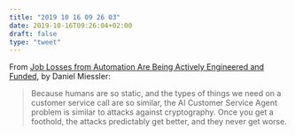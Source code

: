 ```yaml
---
title: "2019 10 16 09 26 03"
date: 2019-10-16T09:26:04+02:00
draft: false
type: "tweet"
---
```

From [Job Losses from Automation Are Being Actively Engineered and Funded](https://danielmiessler.com/blog/job-losses-automation-active-passive/), by Daniel Miessler:

> Because humans are so static, and the types of things we need on a customer service call are so similar, the AI Customer Service Agent problem is similar to attacks against cryptography. Once you get a foothold, the attacks predictably get better, and they never get worse.

